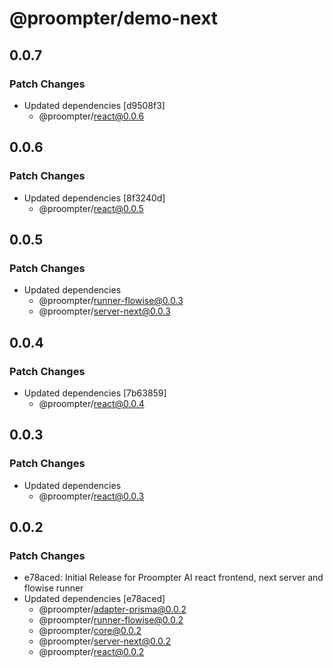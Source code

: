 # @proompter/demo-next

## 0.0.7

### Patch Changes

- Updated dependencies [d9508f3]
  - @proompter/react@0.0.6

## 0.0.6

### Patch Changes

- Updated dependencies [8f3240d]
  - @proompter/react@0.0.5

## 0.0.5

### Patch Changes

- Updated dependencies
  - @proompter/runner-flowise@0.0.3
  - @proompter/server-next@0.0.3

## 0.0.4

### Patch Changes

- Updated dependencies [7b63859]
  - @proompter/react@0.0.4

## 0.0.3

### Patch Changes

- Updated dependencies
  - @proompter/react@0.0.3

## 0.0.2

### Patch Changes

- e78aced: Initial Release for Proompter AI react frontend, next server and flowise runner
- Updated dependencies [e78aced]
  - @proompter/adapter-prisma@0.0.2
  - @proompter/runner-flowise@0.0.2
  - @proompter/core@0.0.2
  - @proompter/server-next@0.0.2
  - @proompter/react@0.0.2
